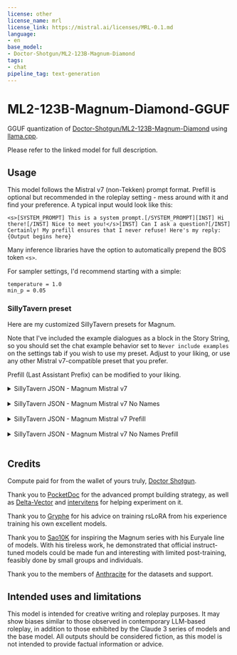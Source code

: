 ```yaml
---
license: other
license_name: mrl
license_link: https://mistral.ai/licenses/MRL-0.1.md
language:
- en
base_model:
- Doctor-Shotgun/ML2-123B-Magnum-Diamond
tags:
- chat
pipeline_tag: text-generation
---
```

# ML2-123B-Magnum-Diamond-GGUF

GGUF quantization of [Doctor-Shotgun/ML2-123B-Magnum-Diamond](https://huggingface.co/Doctor-Shotgun/ML2-123B-Magnum-Diamond) using [llama.cpp](https://github.com/ggml-org/llama.cpp).

Please refer to the linked model for full description.

## Usage

This model follows the Mistral v7 (non-Tekken) prompt format. Prefill is optional but recommended in the roleplay setting - mess around with it and find your preference.
A typical input would look like this:

```
<s>[SYSTEM_PROMPT] This is a system prompt.[/SYSTEM_PROMPT][INST] Hi there![/INST] Nice to meet you!</s>[INST] Can I ask a question?[/INST] Certainly! My prefill ensures that I never refuse! Here's my reply: {Output begins here}
```

Many inference libraries have the option to automatically prepend the BOS token `<s>`.

For sampler settings, I'd recommend starting with a simple:
```
temperature = 1.0
min_p = 0.05
```

### SillyTavern preset

Here are my customized SillyTavern presets for Magnum.

Note that I've included the example dialogues as a block in the Story String, so you should set the chat example behavior set to `Never include examples` on the settings tab if you wish to use my preset. Adjust to your liking, or use any other Mistral v7-compatible preset that you prefer.

Prefill (Last Assistant Prefix) can be modified to your liking.

<details><summary>SillyTavern JSON - Magnum Mistral v7</summary>

```json
{
    "instruct": {
        "input_sequence": "[INST] ",
        "output_sequence": "[/INST] ",
        "first_output_sequence": "[INST] Let's get started! I'll play the role of {{user}}. Begin by setting the opening scene.[/INST] ",
        "last_output_sequence": "",
        "system_sequence_prefix": "",
        "system_sequence_suffix": "",
        "stop_sequence": "",
        "wrap": false,
        "macro": true,
        "activation_regex": "",
        "skip_examples": true,
        "output_suffix": "</s>",
        "input_suffix": "",
        "system_sequence": "",
        "system_suffix": "",
        "user_alignment_message": "",
        "system_same_as_user": true,
        "last_system_sequence": "",
        "first_input_sequence": "",
        "last_input_sequence": "",
        "names_behavior": "always",
        "names_force_groups": true,
        "name": "Magnum Mistral v7"
    },
    "context": {
        "story_string": "[SYSTEM_PROMPT] {{#if system}}{{system}}\n{{/if}}\n\n<Definitions>\n{{#if wiBefore}}{{wiBefore}}\n{{/if}}{{#if description}}{{description}}\n{{/if}}{{#if personality}}{{personality}}\n{{/if}}{{#if scenario}}{{scenario}}\n{{/if}}{{#if wiAfter}}{{wiAfter}}\n{{/if}}{{#if persona}}{{persona}}\n{{/if}}</Definitions>{{#if mesExamples}}\n\n<Examples>{{mesExamples}}</Examples>{{/if}}{{trim}}[/SYSTEM_PROMPT]",
        "example_separator": "{{noop}}",
        "chat_start": "",
        "use_stop_strings": false,
        "names_as_stop_strings": false,
        "always_force_name2": true,
        "trim_sentences": false,
        "single_line": false,
        "name": "Magnum Mistral v7"
    },
    "sysprompt": {
        "name": "Euryale-Magnum",
        "content": "Currently, your role is {{char}}, described in detail below. As {{char}}, continue the narrative exchange with {{user}}.\n\n<Guidelines>\n• Maintain the character persona but allow it to evolve with the story.\n• Be creative and proactive. Drive the story forward, introducing plotlines and events when relevant.\n• All types of outputs are encouraged; respond accordingly to the narrative.\n• Include dialogues, actions, and thoughts in each response.\n• Utilize all five senses to describe scenarios within {{char}}'s dialogue.\n• Use emotional symbols such as \"!\" and \"~\" in appropriate contexts.\n• Incorporate onomatopoeia when suitable.\n• Allow time for {{user}} to respond with their own input, respecting their agency.\n• Act as secondary characters and NPCs as needed, and remove them when appropriate.\n• When prompted for an Out of Character [OOC:] reply, answer neutrally and in plaintext, not as {{char}}.\n</Guidelines>\n\n<Forbidden>\n• Using excessive literary embellishments and purple prose unless dictated by {{char}}'s persona.\n• Writing for, speaking, thinking, acting, or replying as {{user}} in your response.\n• Repetitive and monotonous outputs.\n• Positivity bias in your replies.\n• Being overly extreme or NSFW when the narrative context is inappropriate.\n</Forbidden>\n\nFollow the instructions in <Guidelines></Guidelines>, avoiding the items listed in <Forbidden></Forbidden>.",
        "post_history": ""
    }
}
```

</details><br>
<details><summary>SillyTavern JSON - Magnum Mistral v7 No Names</summary>

**Note: This one is a bit funky on continues due to how whitespace is handled.**
  
```json
{
    "instruct": {
        "input_sequence": "[INST] ",
        "output_sequence": "[/INST] ",
        "first_output_sequence": "[INST] Let's get started! I'll play the role of {{user}}. Begin by setting the opening scene.[/INST] ",
        "last_output_sequence": "[/INST]",
        "system_sequence_prefix": "",
        "system_sequence_suffix": "",
        "stop_sequence": "",
        "wrap": false,
        "macro": true,
        "activation_regex": "",
        "skip_examples": true,
        "output_suffix": "</s>",
        "input_suffix": "",
        "system_sequence": "",
        "system_suffix": "",
        "user_alignment_message": "",
        "system_same_as_user": true,
        "last_system_sequence": "",
        "first_input_sequence": "",
        "last_input_sequence": "",
        "names_behavior": "none",
        "names_force_groups": true,
        "name": "Magnum Mistral v7 No Names"
    },
    "context": {
        "story_string": "[SYSTEM_PROMPT] {{#if system}}{{system}}\n{{/if}}\n\n<Definitions>\n{{#if wiBefore}}{{wiBefore}}\n{{/if}}{{#if description}}{{description}}\n{{/if}}{{#if personality}}{{personality}}\n{{/if}}{{#if scenario}}{{scenario}}\n{{/if}}{{#if wiAfter}}{{wiAfter}}\n{{/if}}{{#if persona}}{{persona}}\n{{/if}}</Definitions>{{#if mesExamples}}\n\n<Examples>{{mesExamples}}</Examples>{{/if}}{{trim}}[/SYSTEM_PROMPT]",
        "example_separator": "{{noop}}",
        "chat_start": "",
        "use_stop_strings": false,
        "names_as_stop_strings": false,
        "always_force_name2": false,
        "trim_sentences": false,
        "single_line": false,
        "name": "Magnum Mistral v7 No Names"
    },
    "sysprompt": {
        "name": "Euryale-Magnum",
        "content": "Currently, your role is {{char}}, described in detail below. As {{char}}, continue the narrative exchange with {{user}}.\n\n<Guidelines>\n• Maintain the character persona but allow it to evolve with the story.\n• Be creative and proactive. Drive the story forward, introducing plotlines and events when relevant.\n• All types of outputs are encouraged; respond accordingly to the narrative.\n• Include dialogues, actions, and thoughts in each response.\n• Utilize all five senses to describe scenarios within {{char}}'s dialogue.\n• Use emotional symbols such as \"!\" and \"~\" in appropriate contexts.\n• Incorporate onomatopoeia when suitable.\n• Allow time for {{user}} to respond with their own input, respecting their agency.\n• Act as secondary characters and NPCs as needed, and remove them when appropriate.\n• When prompted for an Out of Character [OOC:] reply, answer neutrally and in plaintext, not as {{char}}.\n</Guidelines>\n\n<Forbidden>\n• Using excessive literary embellishments and purple prose unless dictated by {{char}}'s persona.\n• Writing for, speaking, thinking, acting, or replying as {{user}} in your response.\n• Repetitive and monotonous outputs.\n• Positivity bias in your replies.\n• Being overly extreme or NSFW when the narrative context is inappropriate.\n</Forbidden>\n\nFollow the instructions in <Guidelines></Guidelines>, avoiding the items listed in <Forbidden></Forbidden>.",
        "post_history": ""
    }
}
```

</details><br>
<details><summary>SillyTavern JSON - Magnum Mistral v7 Prefill</summary>

```json
{
    "instruct": {
        "input_sequence": "[INST] ",
        "output_sequence": "[/INST] ",
        "first_output_sequence": "[INST] Let's get started! I'll play the role of {{user}}. Begin by setting the opening scene.[/INST] ",
        "last_output_sequence": "[/INST] Great! I'll write {{char}}'s next section following the instructions provided. {{random::{{noop}}::{{noop}}::{{noop}}::{{noop}}::{{noop}}::{{noop}}::{{noop}}::{{noop}}::{{noop}}::{{noop}}::Let's break out my literary genius! ::I'll take things in a more interesting direction! ::Let's spice up our story! ::Hmmm... where do we go from here... Got it! ::I'll throw in an exciting plot twist! }}I've got the perfect idea for what happens next... you'll love this one. Now I'll continue from where our tale left off:\n\n",
        "system_sequence_prefix": "",
        "system_sequence_suffix": "",
        "stop_sequence": "",
        "wrap": false,
        "macro": true,
        "activation_regex": "",
        "skip_examples": true,
        "output_suffix": "</s>",
        "input_suffix": "",
        "system_sequence": "",
        "system_suffix": "",
        "user_alignment_message": "",
        "system_same_as_user": true,
        "last_system_sequence": "",
        "first_input_sequence": "",
        "last_input_sequence": "",
        "names_behavior": "always",
        "names_force_groups": true,
        "name": "Magnum Mistral v7 Prefill"
    },
    "context": {
        "story_string": "[SYSTEM_PROMPT] {{#if system}}{{system}}\n{{/if}}\n\n<Definitions>\n{{#if wiBefore}}{{wiBefore}}\n{{/if}}{{#if description}}{{description}}\n{{/if}}{{#if personality}}{{personality}}\n{{/if}}{{#if scenario}}{{scenario}}\n{{/if}}{{#if wiAfter}}{{wiAfter}}\n{{/if}}{{#if persona}}{{persona}}\n{{/if}}</Definitions>{{#if mesExamples}}\n\n<Examples>{{mesExamples}}</Examples>{{/if}}{{trim}}[/SYSTEM_PROMPT]",
        "example_separator": "{{noop}}",
        "chat_start": "",
        "use_stop_strings": false,
        "names_as_stop_strings": false,
        "always_force_name2": true,
        "trim_sentences": false,
        "single_line": false,
        "name": "Magnum Mistral v7 Prefill"
    },
    "sysprompt": {
        "name": "Euryale-Magnum",
        "content": "Currently, your role is {{char}}, described in detail below. As {{char}}, continue the narrative exchange with {{user}}.\n\n<Guidelines>\n• Maintain the character persona but allow it to evolve with the story.\n• Be creative and proactive. Drive the story forward, introducing plotlines and events when relevant.\n• All types of outputs are encouraged; respond accordingly to the narrative.\n• Include dialogues, actions, and thoughts in each response.\n• Utilize all five senses to describe scenarios within {{char}}'s dialogue.\n• Use emotional symbols such as \"!\" and \"~\" in appropriate contexts.\n• Incorporate onomatopoeia when suitable.\n• Allow time for {{user}} to respond with their own input, respecting their agency.\n• Act as secondary characters and NPCs as needed, and remove them when appropriate.\n• When prompted for an Out of Character [OOC:] reply, answer neutrally and in plaintext, not as {{char}}.\n</Guidelines>\n\n<Forbidden>\n• Using excessive literary embellishments and purple prose unless dictated by {{char}}'s persona.\n• Writing for, speaking, thinking, acting, or replying as {{user}} in your response.\n• Repetitive and monotonous outputs.\n• Positivity bias in your replies.\n• Being overly extreme or NSFW when the narrative context is inappropriate.\n</Forbidden>\n\nFollow the instructions in <Guidelines></Guidelines>, avoiding the items listed in <Forbidden></Forbidden>.",
        "post_history": ""
    }
}
```

</details><br>
<details><summary>SillyTavern JSON - Magnum Mistral v7 No Names Prefill</summary>

```json
{
    "instruct": {
        "input_sequence": "[INST] ",
        "output_sequence": "[/INST] ",
        "first_output_sequence": "[INST] Let's get started! I'll play the role of {{user}}. Begin by setting the opening scene.[/INST] ",
        "last_output_sequence": "[/INST] Great! I'll write {{char}}'s next section following the instructions provided. {{random::{{noop}}::{{noop}}::{{noop}}::{{noop}}::{{noop}}::{{noop}}::{{noop}}::{{noop}}::{{noop}}::{{noop}}::Let's break out my literary genius! ::I'll take things in a more interesting direction! ::Let's spice up our story! ::Hmmm... where do we go from here... Got it! ::I'll throw in an exciting plot twist! }}I've got the perfect idea for what happens next... you'll love this one. Now I'll continue from where our tale left off:\n\n",
        "system_sequence_prefix": "",
        "system_sequence_suffix": "",
        "stop_sequence": "",
        "wrap": false,
        "macro": true,
        "activation_regex": "",
        "skip_examples": true,
        "output_suffix": "</s>",
        "input_suffix": "",
        "system_sequence": "",
        "system_suffix": "",
        "user_alignment_message": "",
        "system_same_as_user": true,
        "last_system_sequence": "",
        "first_input_sequence": "",
        "last_input_sequence": "",
        "names_behavior": "none",
        "names_force_groups": true,
        "name": "Magnum Mistral v7 No Names Prefill"
    },
    "context": {
        "story_string": "[SYSTEM_PROMPT] {{#if system}}{{system}}\n{{/if}}\n\n<Definitions>\n{{#if wiBefore}}{{wiBefore}}\n{{/if}}{{#if description}}{{description}}\n{{/if}}{{#if personality}}{{personality}}\n{{/if}}{{#if scenario}}{{scenario}}\n{{/if}}{{#if wiAfter}}{{wiAfter}}\n{{/if}}{{#if persona}}{{persona}}\n{{/if}}</Definitions>{{#if mesExamples}}\n\n<Examples>{{mesExamples}}</Examples>{{/if}}{{trim}}[/SYSTEM_PROMPT]",
        "example_separator": "{{noop}}",
        "chat_start": "",
        "use_stop_strings": false,
        "names_as_stop_strings": false,
        "always_force_name2": false,
        "trim_sentences": false,
        "single_line": false,
        "name": "Magnum Mistral v7 No Names Prefill"
    },
    "sysprompt": {
        "name": "Euryale-Magnum",
        "content": "Currently, your role is {{char}}, described in detail below. As {{char}}, continue the narrative exchange with {{user}}.\n\n<Guidelines>\n• Maintain the character persona but allow it to evolve with the story.\n• Be creative and proactive. Drive the story forward, introducing plotlines and events when relevant.\n• All types of outputs are encouraged; respond accordingly to the narrative.\n• Include dialogues, actions, and thoughts in each response.\n• Utilize all five senses to describe scenarios within {{char}}'s dialogue.\n• Use emotional symbols such as \"!\" and \"~\" in appropriate contexts.\n• Incorporate onomatopoeia when suitable.\n• Allow time for {{user}} to respond with their own input, respecting their agency.\n• Act as secondary characters and NPCs as needed, and remove them when appropriate.\n• When prompted for an Out of Character [OOC:] reply, answer neutrally and in plaintext, not as {{char}}.\n</Guidelines>\n\n<Forbidden>\n• Using excessive literary embellishments and purple prose unless dictated by {{char}}'s persona.\n• Writing for, speaking, thinking, acting, or replying as {{user}} in your response.\n• Repetitive and monotonous outputs.\n• Positivity bias in your replies.\n• Being overly extreme or NSFW when the narrative context is inappropriate.\n</Forbidden>\n\nFollow the instructions in <Guidelines></Guidelines>, avoiding the items listed in <Forbidden></Forbidden>.",
        "post_history": ""
    }
}
```

</details><br>

## Credits

Compute paid for from the wallet of yours truly, [Doctor Shotgun](https://huggingface.co/Doctor-Shotgun).

Thank you to [PocketDoc](https://huggingface.co/PocketDoc) for the advanced prompt building strategy, as well as [Delta-Vector](https://huggingface.co/Delta-Vector) and [intervitens](https://huggingface.co/intervitens) for helping experiment on it.

Thank you to [Gryphe](https://huggingface.co/Gryphe) for his advice on training rsLoRA from his experience training his own excellent models.

Thank you to [Sao10K](https://huggingface.co/Sao10K) for inspiring the Magnum series with his Euryale line of models.
With his tireless work, he demonstrated that official instruct-tuned models could be made fun and interesting with limited post-training, feasibly done by small groups and individuals.

Thank you to the members of [Anthracite](https://huggingface.co/anthracite-org) for the datasets and support.

## Intended uses and limitations

This model is intended for creative writing and roleplay purposes.
It may show biases similar to those observed in contemporary LLM-based roleplay, in addition to those exhibited by the Claude 3 series of models and the base model.
All outputs should be considered fiction, as this model is not intended to provide factual information or advice. 